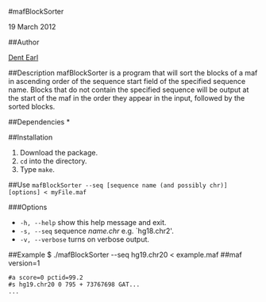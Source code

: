 #mafBlockSorter

19 March 2012

##Author

[Dent Earl](https://github.com/dentearl/)

##Description
mafBlockSorter is a program that will sort the blocks of a maf in ascending order of the sequence start field of the specified sequence name. Blocks that do not contain the specified sequence will be output at the start of the maf in the order they appear in the input, followed by the sorted blocks.

##Dependencies
* 

##Installation
1. Download the package.
2. <code>cd</code> into the directory.
3. Type <code>make</code>.

##Use
<code>mafBlockSorter --seq [sequence name (and possibly chr)] [options] < myFile.maf</code>

###Options
* <code>-h, --help</code>   show this help message and exit.
* <code>-s, --seq</code>   sequence _name.chr_ e.g. `hg18.chr2'.
* <code>-v, --verbose</code>   turns on verbose output.

##Example
    $ ./mafBlockSorter --seq hg19.chr20 < example.maf 
    ##maf version=1 
    
    #a score=0 pctid=99.2
    #s hg19.chr20 0 795 + 73767698 GAT...
    ...

